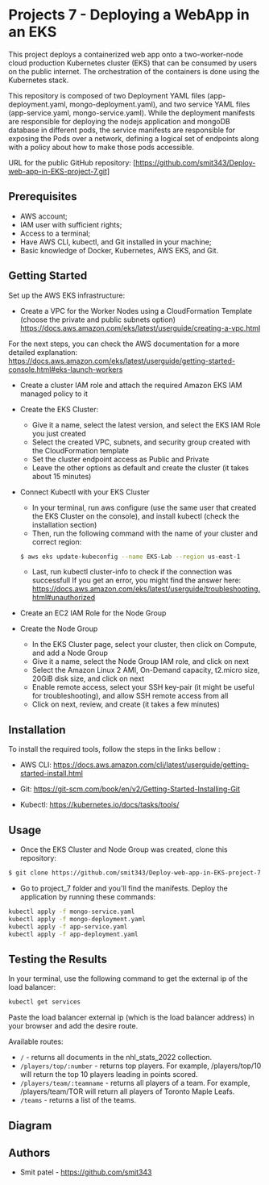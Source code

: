 # Projects 7 - Deploying a WebApp in an EKS

This project deploys a containerized web app onto a two-worker-node cloud production Kubernetes cluster (EKS) that can be consumed by users on the public internet. The orchestration of the containers is done using the Kubernetes stack.

This repository is composed of two Deployment YAML files (app-deployment.yaml, mongo-deployment.yaml), and two service YAML files (app-service.yaml, mongo-service.yaml). While the deployment manifests are responsible for deploying the nodejs application and mongoDB database in different pods, the service manifests are responsible for exposing the Pods over a network, defining a logical set of endpoints along with a policy about how to make those pods accessible.

URL for the public GitHub repository: [https://github.com/smit343/Deploy-web-app-in-EKS-project-7.git]

## Prerequisites

- AWS account;
- IAM user with sufficient rights;
- Access to a terminal;
- Have AWS CLI, kubectl, and Git installed in your machine;
- Basic knowledge of Docker, Kubernetes, AWS EKS, and Git. 

## Getting Started

Set up the AWS EKS infrastructure:
-  Create a VPC for the Worker Nodes using a CloudFormation Template (choose the private and public subnets option)
https://docs.aws.amazon.com/eks/latest/userguide/creating-a-vpc.html

For the next steps, you can check the AWS documentation for a more detailed explanation:
https://docs.aws.amazon.com/eks/latest/userguide/getting-started-console.html#eks-launch-workers

- Create a cluster IAM role and attach the required Amazon EKS IAM managed policy to it

- Create the EKS Cluster:
	- Give it a name, select the latest version, and select the EKS IAM Role you just created
	- Select the created VPC, subnets, and security group created with the CloudFormation template
	- Set the cluster endpoint access as Public and Private
	- Leave the other options as default and create the cluster (it takes about 15 minutes)

- Connect Kubectl with your EKS Cluster
	- In your terminal, run aws configure (use the same user that created the EKS Cluster on the console), and install kubectl (check the installation section)
	- Then, run the following command with the name of your cluster and correct region:
	```sh
	$ aws eks update-kubeconfig --name EKS-Lab --region us-east-1
	```
	- Last, run kubectl cluster-info to check if the connection was successfull
If you get an error, you might find the answer here:
https://docs.aws.amazon.com/eks/latest/userguide/troubleshooting.html#unauthorized

- Create an EC2 IAM Role for the Node Group

- Create the Node Group
	- In the EKS Cluster page, select your cluster, then click on Compute, and add a Node Group
	- Give it a name, select the Node Group IAM role, and click on next
	- Select the Amazon Linux 2 AMI, On-Demand capacity, t2.micro size, 20GiB disk size, and click on next
	- Enable remote access, select your SSH key-pair (it might be useful for troubleshooting), and allow SSH remote access from all
	- Click on next, review, and create (it takes a few minutes)
 
## Installation

To install the required tools, follow the steps in the links bellow :

- AWS CLI:
https://docs.aws.amazon.com/cli/latest/userguide/getting-started-install.html

- Git:
  https://git-scm.com/book/en/v2/Getting-Started-Installing-Git

- Kubectl:
  https://kubernetes.io/docs/tasks/tools/

## Usage

- Once the EKS Cluster and Node Group was created, clone this repository:
```sh
$ git clone https://github.com/smit343/Deploy-web-app-in-EKS-project-7.git
```

- Go to project_7 folder and you'll find the manifests. Deploy the application by running these commands:
```sh
kubectl apply -f mongo-service.yaml
kubectl apply -f mongo-deployment.yaml
kubectl apply -f app-service.yaml
kubectl apply -f app-deployment.yaml
```
## Testing the Results

 In your terminal, use the following command to get the external ip of the load balancer:
 ```sh
kubectl get services
```
Paste the load balancer external ip (which is the load balancer address) in your browser and add the desire route. 

Available routes:

- `/` - returns all documents in the nhl_stats_2022 collection.
- `/players/top/:number` - returns top players. For example, /players/top/10 will return the top 10 players leading in points scored.
- `/players/team/:teamname` - returns all players of a team. For example, /players/team/TOR will return all players of Toronto Maple Leafs.
- `/teams` - returns a list of the teams.

## Diagram



## Authors

- Smit patel - https://github.com/smit343